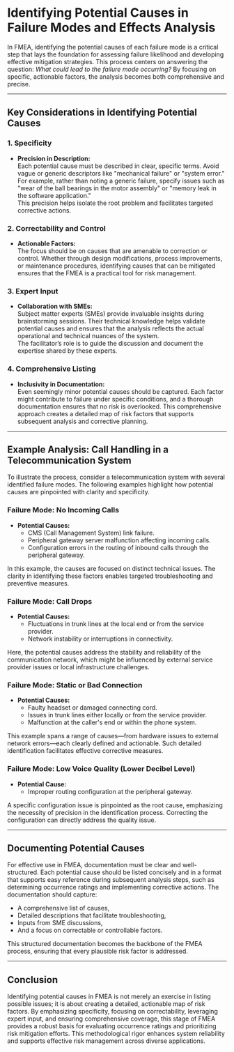 # Identifying Potential Causes in Failure Modes and Effects Analysis

In FMEA, identifying the potential causes of each failure mode is a critical step that lays the foundation for assessing failure likelihood and developing effective mitigation strategies. This process centers on answering the question: *What could lead to the failure mode occurring?* By focusing on specific, actionable factors, the analysis becomes both comprehensive and precise.

---

## Key Considerations in Identifying Potential Causes

### 1. Specificity

- **Precision in Description:**  
  Each potential cause must be described in clear, specific terms. Avoid vague or generic descriptors like "mechanical failure" or "system error." For example, rather than noting a generic failure, specify issues such as "wear of the ball bearings in the motor assembly" or "memory leak in the software application."  
  This precision helps isolate the root problem and facilitates targeted corrective actions.

### 2. Correctability and Control

- **Actionable Factors:**  
  The focus should be on causes that are amenable to correction or control. Whether through design modifications, process improvements, or maintenance procedures, identifying causes that can be mitigated ensures that the FMEA is a practical tool for risk management.

### 3. Expert Input

- **Collaboration with SMEs:**  
  Subject matter experts (SMEs) provide invaluable insights during brainstorming sessions. Their technical knowledge helps validate potential causes and ensures that the analysis reflects the actual operational and technical nuances of the system.  
  The facilitator’s role is to guide the discussion and document the expertise shared by these experts.

### 4. Comprehensive Listing

- **Inclusivity in Documentation:**  
  Even seemingly minor potential causes should be captured. Each factor might contribute to failure under specific conditions, and a thorough documentation ensures that no risk is overlooked. This comprehensive approach creates a detailed map of risk factors that supports subsequent analysis and corrective planning.

---

## Example Analysis: Call Handling in a Telecommunication System

To illustrate the process, consider a telecommunication system with several identified failure modes. The following examples highlight how potential causes are pinpointed with clarity and specificity.

### Failure Mode: No Incoming Calls

- **Potential Causes:**
  - CMS (Call Management System) link failure.
  - Peripheral gateway server malfunction affecting incoming calls.
  - Configuration errors in the routing of inbound calls through the peripheral gateway.

In this example, the causes are focused on distinct technical issues. The clarity in identifying these factors enables targeted troubleshooting and preventive measures.

### Failure Mode: Call Drops

- **Potential Causes:**
  - Fluctuations in trunk lines at the local end or from the service provider.
  - Network instability or interruptions in connectivity.

Here, the potential causes address the stability and reliability of the communication network, which might be influenced by external service provider issues or local infrastructure challenges.

### Failure Mode: Static or Bad Connection

- **Potential Causes:**
  - Faulty headset or damaged connecting cord.
  - Issues in trunk lines either locally or from the service provider.
  - Malfunction at the caller's end or within the phone system.

This example spans a range of causes—from hardware issues to external network errors—each clearly defined and actionable. Such detailed identification facilitates effective corrective measures.

### Failure Mode: Low Voice Quality (Lower Decibel Level)

- **Potential Cause:**
  - Improper routing configuration at the peripheral gateway.

A specific configuration issue is pinpointed as the root cause, emphasizing the necessity of precision in the identification process. Correcting the configuration can directly address the quality issue.

---

## Documenting Potential Causes

For effective use in FMEA, documentation must be clear and well-structured. Each potential cause should be listed concisely and in a format that supports easy reference during subsequent analysis steps, such as determining occurrence ratings and implementing corrective actions. The documentation should capture:
- A comprehensive list of causes,
- Detailed descriptions that facilitate troubleshooting,
- Inputs from SME discussions,
- And a focus on correctable or controllable factors.

This structured documentation becomes the backbone of the FMEA process, ensuring that every plausible risk factor is addressed.

---

## Conclusion

Identifying potential causes in FMEA is not merely an exercise in listing possible issues; it is about creating a detailed, actionable map of risk factors. By emphasizing specificity, focusing on correctability, leveraging expert input, and ensuring comprehensive coverage, this stage of FMEA provides a robust basis for evaluating occurrence ratings and prioritizing risk mitigation efforts. This methodological rigor enhances system reliability and supports effective risk management across diverse applications.
